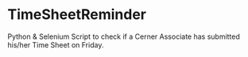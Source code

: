 # TimeSheetReminder
Python &amp; Selenium Script to check if a Cerner Associate has submitted his/her Time Sheet on Friday.

